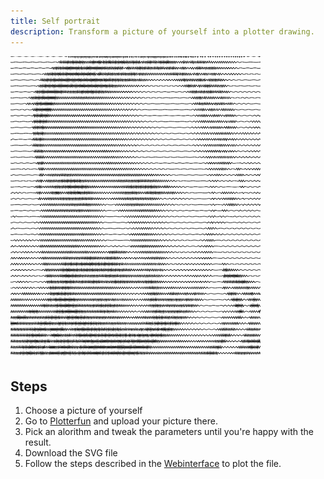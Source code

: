 ```yaml
---
title: Self portrait
description: Transform a picture of yourself into a plotter drawing.
---
```


![A absolutely random person](./../../../../assets/selfportrait.png)

## Steps

1. Choose a picture of yourself
2. Go to [Plotterfun](https://mitxela.com/plotterfun/) and upload your picture there.
3. Pick an alorithm and tweak the parameters until you're happy with the result.
4. Download the SVG file
5. Follow the steps described in the [Webinterface](../../01-webinterface) to plot the file.
